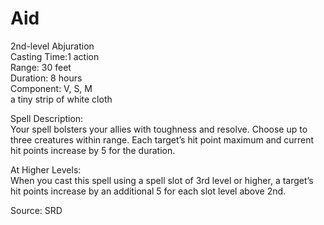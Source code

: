 # Aid
2nd-level Abjuration<br>
Casting Time:1 action<br>
Range: 30 feet<br>
Duration: 8 hours<br>
Component: V, S, M<br>
a tiny strip of white cloth

Spell Description:<br>
Your spell bolsters your allies with toughness and resolve. Choose up to three creatures within range. Each target’s hit point maximum and current hit points increase by 5 for the duration.

At Higher Levels:<br>
When you cast this spell using a spell slot of 3rd level or higher, a target’s hit points increase by an additional 5 for each slot level above 2nd.

Source: SRD